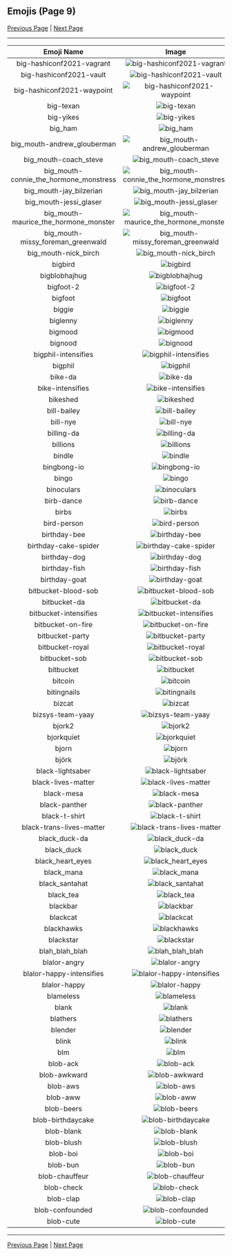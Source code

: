 
## Emojis (Page 9)

[Previous Page](/docs/hc/page-b-0008.md)
  | [Next Page](/docs/hc/page-b-0010.md)

<hr />

|Emoji Name|Image|
| :-: | :-: |
|big-hashiconf2021-vagrant| ![big-hashiconf2021-vagrant](/emojis/hc/big-hashiconf2021-vagrant.png)|
|big-hashiconf2021-vault| ![big-hashiconf2021-vault](/emojis/hc/big-hashiconf2021-vault.png)|
|big-hashiconf2021-waypoint| ![big-hashiconf2021-waypoint](/emojis/hc/big-hashiconf2021-waypoint.png)|
|big-texan| ![big-texan](/emojis/hc/big-texan.png)|
|big-yikes| ![big-yikes](/emojis/hc/big-yikes.png)|
|big_ham| ![big_ham](/emojis/hc/big_ham.gif)|
|big_mouth-andrew_glouberman| ![big_mouth-andrew_glouberman](/emojis/hc/big_mouth-andrew_glouberman.png)|
|big_mouth-coach_steve| ![big_mouth-coach_steve](/emojis/hc/big_mouth-coach_steve.png)|
|big_mouth-connie_the_hormone_monstress| ![big_mouth-connie_the_hormone_monstress](/emojis/hc/big_mouth-connie_the_hormone_monstress.png)|
|big_mouth-jay_bilzerian| ![big_mouth-jay_bilzerian](/emojis/hc/big_mouth-jay_bilzerian.png)|
|big_mouth-jessi_glaser| ![big_mouth-jessi_glaser](/emojis/hc/big_mouth-jessi_glaser.png)|
|big_mouth-maurice_the_hormone_monster| ![big_mouth-maurice_the_hormone_monster](/emojis/hc/big_mouth-maurice_the_hormone_monster.png)|
|big_mouth-missy_foreman_greenwald| ![big_mouth-missy_foreman_greenwald](/emojis/hc/big_mouth-missy_foreman_greenwald.png)|
|big_mouth-nick_birch| ![big_mouth-nick_birch](/emojis/hc/big_mouth-nick_birch.png)|
|bigbird| ![bigbird](/emojis/hc/bigbird.gif)|
|bigblobhajhug| ![bigblobhajhug](/emojis/hc/bigblobhajhug.png)|
|bigfoot-2| ![bigfoot-2](/emojis/hc/bigfoot-2.png)|
|bigfoot| ![bigfoot](/emojis/hc/bigfoot.jpg)|
|biggie| ![biggie](/emojis/hc/biggie.jpg)|
|biglenny| ![biglenny](/emojis/hc/biglenny.png)|
|bigmood| ![bigmood](/emojis/hc/bigmood.gif)|
|bignood| ![bignood](/emojis/hc/bignood.gif)|
|bigphil-intensifies| ![bigphil-intensifies](/emojis/hc/bigphil-intensifies.gif)|
|bigphil| ![bigphil](/emojis/hc/bigphil.png)|
|bike-da| ![bike-da](/emojis/hc/bike-da.png)|
|bike-intensifies| ![bike-intensifies](/emojis/hc/bike-intensifies.gif)|
|bikeshed| ![bikeshed](/emojis/hc/bikeshed.png)|
|bill-bailey| ![bill-bailey](/emojis/hc/bill-bailey.png)|
|bill-nye| ![bill-nye](/emojis/hc/bill-nye.png)|
|billing-da| ![billing-da](/emojis/hc/billing-da.png)|
|billions| ![billions](/emojis/hc/billions.jpg)|
|bindle| ![bindle](/emojis/hc/bindle.png)|
|bingbong-io| ![bingbong-io](/emojis/hc/bingbong-io.jpg)|
|bingo| ![bingo](/emojis/hc/bingo.png)|
|binoculars| ![binoculars](/emojis/hc/binoculars.png)|
|birb-dance| ![birb-dance](/emojis/hc/birb-dance.gif)|
|birbs| ![birbs](/emojis/hc/birbs.jpg)|
|bird-person| ![bird-person](/emojis/hc/bird-person.png)|
|birthday-bee| ![birthday-bee](/emojis/hc/birthday-bee.png)|
|birthday-cake-spider| ![birthday-cake-spider](/emojis/hc/birthday-cake-spider.png)|
|birthday-dog| ![birthday-dog](/emojis/hc/birthday-dog.png)|
|birthday-fish| ![birthday-fish](/emojis/hc/birthday-fish.png)|
|birthday-goat| ![birthday-goat](/emojis/hc/birthday-goat.png)|
|bitbucket-blood-sob| ![bitbucket-blood-sob](/emojis/hc/bitbucket-blood-sob.png)|
|bitbucket-da| ![bitbucket-da](/emojis/hc/bitbucket-da.png)|
|bitbucket-intensifies| ![bitbucket-intensifies](/emojis/hc/bitbucket-intensifies.gif)|
|bitbucket-on-fire| ![bitbucket-on-fire](/emojis/hc/bitbucket-on-fire.gif)|
|bitbucket-party| ![bitbucket-party](/emojis/hc/bitbucket-party.gif)|
|bitbucket-royal| ![bitbucket-royal](/emojis/hc/bitbucket-royal.png)|
|bitbucket-sob| ![bitbucket-sob](/emojis/hc/bitbucket-sob.png)|
|bitbucket| ![bitbucket](/emojis/hc/bitbucket.png)|
|bitcoin| ![bitcoin](/emojis/hc/bitcoin.jpg)|
|bitingnails| ![bitingnails](/emojis/hc/bitingnails.jpg)|
|bizcat| ![bizcat](/emojis/hc/bizcat.png)|
|bizsys-team-yaay| ![bizsys-team-yaay](/emojis/hc/bizsys-team-yaay.gif)|
|bjork2| ![bjork2](/emojis/hc/bjork2.png)|
|bjorkquiet| ![bjorkquiet](/emojis/hc/bjorkquiet.png)|
|bjorn| ![bjorn](/emojis/hc/bjorn.png)|
|björk| ![björk](/emojis/hc/björk.png)|
|black-lightsaber| ![black-lightsaber](/emojis/hc/black-lightsaber.png)|
|black-lives-matter| ![black-lives-matter](/emojis/hc/black-lives-matter.png)|
|black-mesa| ![black-mesa](/emojis/hc/black-mesa.png)|
|black-panther| ![black-panther](/emojis/hc/black-panther.png)|
|black-t-shirt| ![black-t-shirt](/emojis/hc/black-t-shirt.png)|
|black-trans-lives-matter| ![black-trans-lives-matter](/emojis/hc/black-trans-lives-matter.png)|
|black_duck-da| ![black_duck-da](/emojis/hc/black_duck-da.png)|
|black_duck| ![black_duck](/emojis/hc/black_duck.jpg)|
|black_heart_eyes| ![black_heart_eyes](/emojis/hc/black_heart_eyes.png)|
|black_mana| ![black_mana](/emojis/hc/black_mana.png)|
|black_santahat| ![black_santahat](/emojis/hc/black_santahat.png)|
|black_tea| ![black_tea](/emojis/hc/black_tea.png)|
|blackbar| ![blackbar](/emojis/hc/blackbar.jpg)|
|blackcat| ![blackcat](/emojis/hc/blackcat.jpg)|
|blackhawks| ![blackhawks](/emojis/hc/blackhawks.png)|
|blackstar| ![blackstar](/emojis/hc/blackstar.png)|
|blah_blah_blah| ![blah_blah_blah](/emojis/hc/blah_blah_blah.gif)|
|blalor-angry| ![blalor-angry](/emojis/hc/blalor-angry.png)|
|blalor-happy-intensifies| ![blalor-happy-intensifies](/emojis/hc/blalor-happy-intensifies.gif)|
|blalor-happy| ![blalor-happy](/emojis/hc/blalor-happy.png)|
|blameless| ![blameless](/emojis/hc/blameless.png)|
|blank| ![blank](/emojis/hc/blank.gif)|
|blathers| ![blathers](/emojis/hc/blathers.png)|
|blender| ![blender](/emojis/hc/blender.gif)|
|blink| ![blink](/emojis/hc/blink.gif)|
|blm| ![blm](/emojis/hc/blm.png)|
|blob-ack| ![blob-ack](/emojis/hc/blob-ack.png)|
|blob-awkward| ![blob-awkward](/emojis/hc/blob-awkward.png)|
|blob-aws| ![blob-aws](/emojis/hc/blob-aws.png)|
|blob-aww| ![blob-aww](/emojis/hc/blob-aww.gif)|
|blob-beers| ![blob-beers](/emojis/hc/blob-beers.gif)|
|blob-birthdaycake| ![blob-birthdaycake](/emojis/hc/blob-birthdaycake.gif)|
|blob-blank| ![blob-blank](/emojis/hc/blob-blank.png)|
|blob-blush| ![blob-blush](/emojis/hc/blob-blush.png)|
|blob-boi| ![blob-boi](/emojis/hc/blob-boi.png)|
|blob-bun| ![blob-bun](/emojis/hc/blob-bun.png)|
|blob-chauffeur| ![blob-chauffeur](/emojis/hc/blob-chauffeur.png)|
|blob-check| ![blob-check](/emojis/hc/blob-check.png)|
|blob-clap| ![blob-clap](/emojis/hc/blob-clap.gif)|
|blob-confounded| ![blob-confounded](/emojis/hc/blob-confounded.png)|
|blob-cute| ![blob-cute](/emojis/hc/blob-cute.png)|

<hr/>

[Previous Page](/docs/hc/page-b-0008.md)
  | [Next Page](/docs/hc/page-b-0010.md)